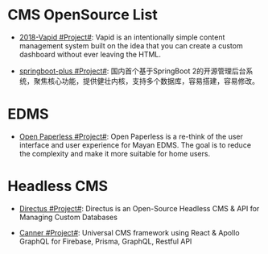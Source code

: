 # CMS OpenSource List

- [2018-Vapid #Project#](https://www.vapid.com/): Vapid is an intentionally simple content management system built on the idea that you can create a custom dashboard without ever leaving the HTML.

- [springboot-plus #Project#](https://gitee.com/xiandafu/springboot-plus): 国内首个基于SpringBoot 2的开源管理后台系统，聚焦核心功能，提供健壮内核，支持多个数据库，容易搭建，容易修改。

# EDMS

- [Open Paperless #Project#](https://github.com/zhoubear/open-paperless): Open Paperless is a re-think of the user interface and user experience for Mayan EDMS. The goal is to reduce the complexity and make it more suitable for home users.

# Headless CMS

- [Directus #Project#](https://github.com/directus/directus): Directus is an Open-Source Headless CMS & API for Managing Custom Databases

- [Canner #Project#](https://github.com/Canner/canner): Universal CMS framework using React & Apollo GraphQL for Firebase, Prisma, GraphQL, Restful API
